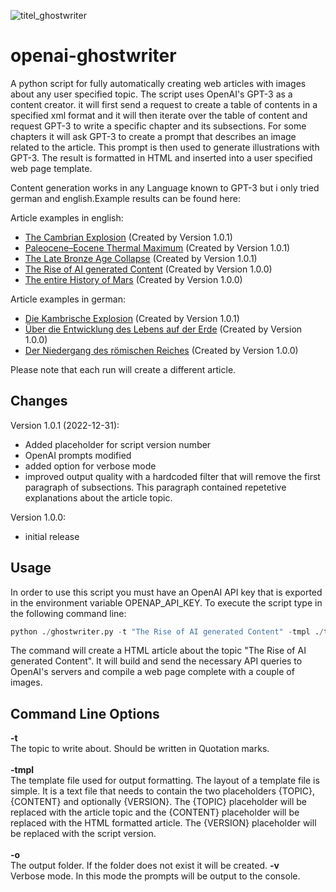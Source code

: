 ![titel_ghostwriter](https://user-images.githubusercontent.com/2202567/210897677-50993627-cd0d-4dbf-8ed8-d90d330ae7b7.jpg)
# openai-ghostwriter

A python script for fully automatically creating web articles with images about any user specified topic. The script uses OpenAI's GPT-3 as a content creator. it will first send a request to create a table of contents in a specified xml format and it will then iterate over the table of content and request GPT-3 to write a specific chapter and its subsections. For some chapters it will ask GPT-3 to create a prompt that describes an image related to the article. This prompt is then used to generate illustrations with GPT-3. The result is formatted in HTML and inserted into a user specified web page template. 

Content generation works in any Language known to GPT-3 but i only tried german and english.Example results can be found here: 

Article examples in english:

* [The Cambrian Explosion](https://beltoforion.de/de/gpt3-ghostwriter/article_cambrian_explosion/index.php)  (Created by Version 1.0.1)
* [Paleocene–Eocene Thermal Maximum](https://beltoforion.de/de/gpt3-ghostwriter/article_petm/index.php)  (Created by Version 1.0.1)
* [The Late Bronze Age Collapse](https://beltoforion.de/de/gpt3-ghostwriter/article_late_bronze_age_collapse/index.php)  (Created by Version 1.0.1)
* [The Rise of AI generated Content](https://beltoforion.de/de/gpt3-ghostwriter/article_ai_content/index.php) (Created by Version 1.0.0)
* [The entire History of Mars](https://beltoforion.de/de/gpt3-ghostwriter/article_history_of_mars/index.php) (Created by Version 1.0.0)

Article examples in german:
* [Die Kambrische Explosion](https://beltoforion.de/de/gpt3-ghostwriter/article_kambrische_explosion/index.php) (Created by Version 1.0.1)
* [Über die Entwicklung des Lebens auf der Erde](https://beltoforion.de/de/gpt3-ghostwriter/article_entwicklung_des_lebens/index.php) (Created by Version 1.0.0)
* [Der Niedergang des römischen Reiches](https://beltoforion.de/de/gpt3-ghostwriter/article_rom/index.php) (Created by Version 1.0.0)

Please note that each run will create a different article. 

## Changes

Version 1.0.1 (2022-12-31):
* Added placeholder for script version number
* OpenAI prompts modified
* added option for verbose mode
* improved output quality with a hardcoded filter that will remove the first paragraph of subsections. This paragraph contained repetetive explanations about the article topic. 

Version 1.0.0:
* initial release

## Usage

In order to use this script you must have an OpenAI API key that is exported in the environment variable OPENAP_API_KEY.
To execute the script type in the following command line:

```python
python ./ghostwriter.py -t "The Rise of AI generated Content" -tmpl ./template.html -o ai_content
```

The command will create a HTML article about the topic "The Rise of AI generated Content". It will build and send the necessary API queries to OpenAI's servers and compile a web page complete with a couple of images. 

 ## Command Line Options

<b>-t</b><br/> The topic to write about. Should be written in Quotation marks.
<br/><br/>
<b>-tmpl</b><br/> The template file used for output formatting. The layout of a template file is simple. It is a text file that needs to contain the two placeholders {TOPIC}, {CONTENT} and optionally {VERSION}. The {TOPIC} placeholder will be replaced with the article topic and the {CONTENT} placeholder will be replaced with the HTML formatted article. The {VERSION} placeholder will be replaced with the script version.
<br/><br/>
<b>-o</b><br/> The output folder. If the folder does not exist it will be created.
<b>-v</b><br/> Verbose mode. In this mode the prompts will be output to the console.
 
